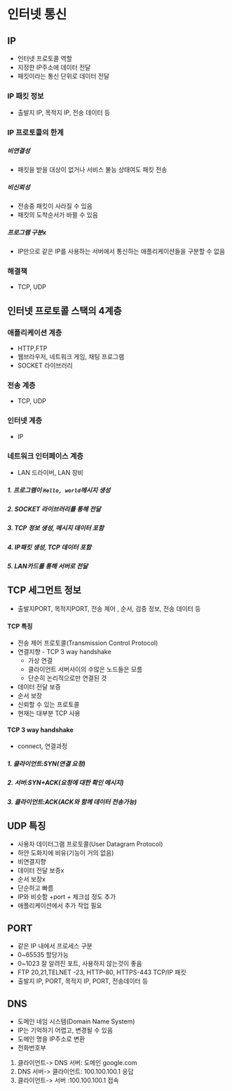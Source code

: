 # 인터넷 통신

## IP
- 인터넷 프로토콜 역할
- 지정한 IP주소에 데이터 전달
- 패킷이라는 통신 단위로 데이터 전달

### IP 패킷 정보
- 출발지 IP, 목적지 IP, 전송 데이터 등

### IP 프로토콜의 한계
##### 비연결성
- 패킷을 받을 대상이 없거나 서비스 불능 상태여도 패킷 전송
##### 비신뢰성
- 전송중 패킷이 사라질 수 있음
- 패킷의 도착순서가 바뀔 수 있음
##### 프로그램 구분x
- IP만으로 같은 IP를 사용하는 서버에서 통신하는 애플리케이션들을 구분할 수 없음

### 해결책 
- TCP, UDP

## 인터넷 프로토콜 스택의 4계층
### 애플리케이션 계층
- HTTP,FTP
- 웹브라우저, 네트워크 게임, 채팅 프로그램
- SOCKET 라이브러리
### 전송 계층
- TCP, UDP
### 인터넷 계층
- IP
### 네트워크 인터페이스 계층
- LAN 드라이버, LAN 장비

##### 1. 프로그램이 `Hello, world`메시지 생성
##### 2. SOCKET 라이브러리를 통해 전달
##### 3. TCP 정보 생성, 메시지 데이터  포함
##### 4. IP패킷 생성, TCP 데이터 포함
##### 5. LAN카드를 통해 서버로 전달

## TCP 세그먼트 정보
- 출발지PORT, 목적지PORT, 전송 제어 , 순서, 검증 정보, 전송 데이터 등

#### TCP 특징
- 전송 제어 프로토콜(Transmission Control Protocol)
- 연결지향 - TCP 3 way handshake
	- 가상 연결
	- 클라이언트 서버사이의 수많은 노드들은 모름
	- 단순히 논리적으로만 연결된 것
- 데이터 전달 보증
- 순서 보장
- 신뢰할 수 있는 프로토콜
- 현재는 대부분 TCP 사용

#### TCP 3 way handshake
- connect, 연결과정
##### 1. 클라이언트:SYN(연결 요청)
##### 2. 서버:SYN+ACK(요청에 대한 확인 메시지)
##### 3. 클라이언트:ACK(ACK와 함께 데이터 전송가능)

## UDP 특징
- 사용자 데이터그램 프로토콜(User Datagram Protocol)
- 하얀 도화지에 비유(기능이 거의 없음)
- 비연결지향
- 데이터 전달 보증x
- 순서 보장x
- 단순하고 빠름
- IP와 비슷함 +port + 체크섬 정도 추가
- 애플리케이션에서 추가 작업 필요

## PORT
- 같은 IP 내에서 프로세스 구분
- 0~65535 할당가능
- 0~1023 잘 알려진 포트, 사용하지 않는것이 좋음
- FTP 20,21,TELNET -23, HTTP-80, HTTPS-443
TCP/IP 패킷
- 출발지 IP, PORT, 목적지 IP, PORT, 전송데이터 등

## DNS
- 도메인 네임 시스템(Domain Name System)
- IP는 기억하기 어렵고, 변경될 수 있음
- 도메인 명을 IP주소로 변환
- 전화번호부
1. 클라이언트-> DNS 서버: 도메인 google.com
2. DNS 서버-> 클라이언트: 100.100.100.1 응답
3. 클라이언트-> 서버 :100.100.100.1 접속




